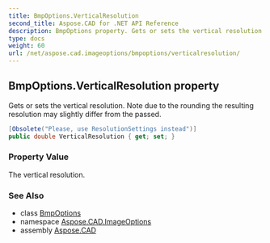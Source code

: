 ```yaml
---
title: BmpOptions.VerticalResolution
second_title: Aspose.CAD for .NET API Reference
description: BmpOptions property. Gets or sets the vertical resolution. Note due to the rounding the resulting resolution may slightly differ from the passed
type: docs
weight: 60
url: /net/aspose.cad.imageoptions/bmpoptions/verticalresolution/
---
```

## BmpOptions.VerticalResolution property

Gets or sets the vertical resolution. Note due to the rounding the resulting resolution may slightly differ from the passed.

```csharp
[Obsolete("Please, use ResolutionSettings instead")]
public double VerticalResolution { get; set; }
```

### Property Value

The vertical resolution.

### See Also

* class [BmpOptions](../)
* namespace [Aspose.CAD.ImageOptions](../../../aspose.cad.imageoptions/)
* assembly [Aspose.CAD](../../../)


